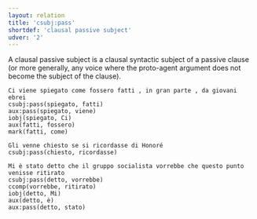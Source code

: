 ```yaml
---
layout: relation
title: 'csubj:pass'
shortdef: 'clausal passive subject'
udver: '2'
---
```


A clausal passive subject is a clausal syntactic subject of a passive clause (or more generally, any voice where the proto-agent argument does not become the subject of the clause). 

~~~ sdparse
Ci viene spiegato come fossero fatti , in gran parte , da giovani ebrei 
csubj:pass(spiegato, fatti)
aux:pass(spiegato, viene)
iobj(spiegato, Ci)
aux(fatti, fossero)
mark(fatti, come)
~~~
~~~ sdparse
Gli venne chiesto se si ricordasse di Honoré
csubj:pass(chiesto, ricordasse)
~~~
~~~ sdparse
Mi è stato detto che il gruppo socialista vorrebbe che questo punto venisse ritirato
csubj:pass(detto, vorrebbe)
ccomp(vorrebbe, ritirato)
iobj(detto, Mi)
aux(detto, è)
aux:pass(detto, stato)
~~~
<!-- Interlanguage links updated Pá kvě 14 11:09:00 CEST 2021 -->
